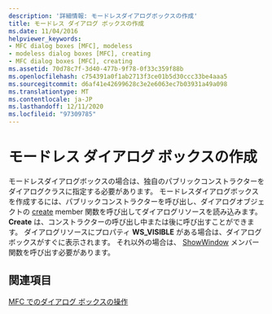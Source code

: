 ```yaml
---
description: '詳細情報: モードレスダイアログボックスの作成'
title: モードレス ダイアログ ボックスの作成
ms.date: 11/04/2016
helpviewer_keywords:
- MFC dialog boxes [MFC], modeless
- modeless dialog boxes [MFC], creating
- MFC dialog boxes [MFC], creating
ms.assetid: 70d78c7f-3d40-477b-9f78-0f33c359f88b
ms.openlocfilehash: c754391a0f1ab2713f3ce01b5d30ccc33be4aaa5
ms.sourcegitcommit: d6af41e42699628c3e2e6063ec7b03931a49a098
ms.translationtype: MT
ms.contentlocale: ja-JP
ms.lasthandoff: 12/11/2020
ms.locfileid: "97309785"
---
```

# <a name="creating-modeless-dialog-boxes"></a>モードレス ダイアログ ボックスの作成

モードレスダイアログボックスの場合は、独自のパブリックコンストラクターをダイアログクラスに指定する必要があります。 モードレスダイアログボックスを作成するには、パブリックコンストラクターを呼び出し、ダイアログオブジェクトの [create](reference/cdialog-class.md#create) member 関数を呼び出してダイアログリソースを読み込みます。 **Create** は、コンストラクターの呼び出し中または後に呼び出すことができます。 ダイアログリソースにプロパティ **WS_VISIBLE** がある場合は、ダイアログボックスがすぐに表示されます。 それ以外の場合は、 [ShowWindow](reference/cwnd-class.md#showwindow) メンバー関数を呼び出す必要があります。

## <a name="see-also"></a>関連項目

[MFC でのダイアログ ボックスの操作](life-cycle-of-a-dialog-box.md)
